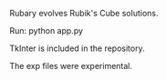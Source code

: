 Rubary evolves Rubik's Cube solutions.

Run: python app.py

TkInter is included in the repository.

The exp files were experimental.
